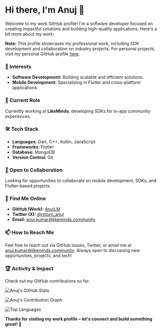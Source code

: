 # Hi there, I'm Anuj 👋

Welcome to my work GitHub profile! I'm a software developer focused on creating impactful solutions and building high-quality applications. Here's a bit more about my work:

**Note:** This profile showcases my professional work, including SDK development and collaboration on industry projects. For personal projects, visit my personal GitHub profile [here](https://github.com/shivanuj13).

### 👀 Interests
- **Software Development:** Building scalable and efficient solutions.
- **Mobile Development:** Specializing in Flutter and cross-platform applications.

### 💼 Current Role
Currently working at **LikeMinds**, developing SDKs for in-app community experiences.

### 🛠️ Tech Stack
- **Languages:** Dart, C++, Kotlin, JavaScript
- **Frameworks:** Flutter
- **Database:** MongoDB
- **Version Control:** Git

### 🤝 Open to Collaboration
Looking for opportunities to collaborate on mobile development, SDKs, and Flutter-based projects.

### 🔗 Find Me Online
- **GitHub (Work):** [AnujLM](https://github.com/AnujLM)
- **Twitter (X):** [@return_anuj](https://twitter.com/return_anuj)
- **Email:** [anuj.kumar@likeminds.community](mailto:anuj.kumar@likeminds.community)

### 📫 How to Reach Me
Feel free to reach out via GitHub issues, Twitter, or email me at [anuj.kumar@likeminds.community](mailto:anuj.kumar@likeminds.community). Always open to discussing new opportunities, projects, and tech!

### 🏆 Activity & Impact
Check out my GitHub contributions so far:

![Anuj's GitHub Stats](https://github-readme-stats.vercel.app/api?username=AnujLM&show_icons=true&hide_title=true&hide=prs&count_private=true&hide_border=true&theme=radical)

![Anuj's Contribution Graph](https://github-profile-summary-cards.vercel.app/api/cards/productive-time?username=AnujLM&theme=radical)

![Top Languages](https://github-readme-stats.vercel.app/api/top-langs/?username=AnujLM&layout=compact&theme=radical)

**Thanks for visiting my work profile – let's connect and build something great!** 🚀
